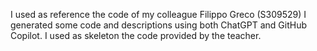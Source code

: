 I used as reference the code of my colleague Filippo Greco (S309529)
I generated some code and descriptions using both ChatGPT and GitHub Copilot.
I used as skeleton the code provided by the teacher.